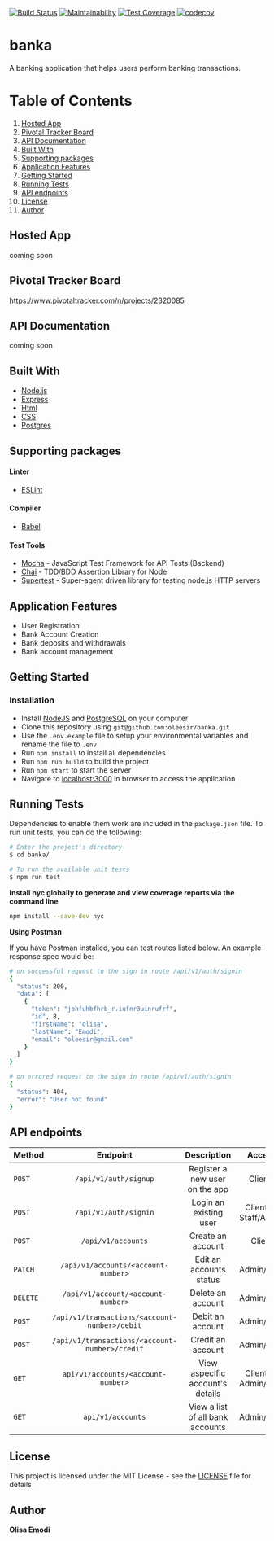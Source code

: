 [![Build Status](https://travis-ci.org/oleesir/banka.svg?branch=develop)](https://travis-ci.org/oleesir/banka) [![Maintainability](https://api.codeclimate.com/v1/badges/a43cf21efa411f6963bd/maintainability)](https://codeclimate.com/github/oleesir/banka/maintainability) 
[![Test Coverage](https://api.codeclimate.com/v1/badges/a43cf21efa411f6963bd/test_coverage)](https://codeclimate.com/github/oleesir/banka/test_coverage) 
[![codecov](https://codecov.io/gh/oleesir/banka/branch/develop/graph/badge.svg)](https://codecov.io/gh/oleesir/banka)
# banka
A banking application that helps users perform banking transactions.


# Table of Contents

1. <a href="#hosted-app">Hosted App</a>
2. <a href="#pivotal-tracker-board">Pivotal Tracker Board</a>
3. <a href="#api-documentation">API Documentation</a>
4. <a href="#built-with">Built With</a>
5. <a href="#supporting-packages">Supporting packages</a>
6. <a href="#application-features">Application Features</a>
7. <a href="#getting-started">Getting Started</a>
8. <a href="#running-tests">Running Tests</a>
9.  <a href="#api-endpoints">API endpoints</a>
10. <a href="#license">License</a>
11. <a href="#author">Author</a>

## Hosted App

coming soon

## Pivotal Tracker Board

https://www.pivotaltracker.com/n/projects/2320085

## API Documentation

coming soon

## Built With

* [Node.js](https://nodejs.org/)
* [Express](https://expressjs.com/)
* [Html]()
* [CSS]()
* [Postgres](https://www.postgresql.org/)

## Supporting packages
#### Linter
* [ESLint](https://eslint.org/)

#### Compiler
* [Babel](https://babeljs.io/)
  
#### Test Tools
* [Mocha](https://mochajs.org/) - JavaScript Test Framework for API Tests (Backend)
* [Chai](http://chaijs.com/) - TDD/BDD Assertion Library for Node
* [Supertest](https://www.npmjs.com/package/supertest) - Super-agent driven
  library for testing node.js HTTP servers

## Application Features
* User Registration
* Bank Account Creation
* Bank deposits and withdrawals
* Bank account management


## Getting Started
### Installation
* Install [NodeJS](https://nodejs.org/) and [PostgreSQL](https://www.postgresql.org/) on your computer
* Clone this repository using `git@github.com:oleesir/banka.git`
* Use the `.env.example` file to setup your environmental variables and rename the file to `.env`
* Run `npm install` to install all dependencies
* Run `npm run build` to build the project
* Run `npm start` to start the server
* Navigate to [localhost:3000](http://localhost:3000/) in browser to access the application


## Running Tests

Dependencies to enable them work are included in the `package.json` file. To run unit tests, you can do the following:

```bash
# Enter the project's directory
$ cd banka/

# To run the available unit tests
$ npm run test
```

**Install nyc globally to generate and view coverage reports via the command line**

```bash
npm install --save-dev nyc
```

**Using Postman**

If you have Postman installed, you can test routes listed below. An example response spec would be:

```bash
# on successful request to the sign in route /api/v1/auth/signin
{
  "status": 200,
  "data": [
    {
      "token": "jbhfuhbfhrb_r.iufnr3uinrufrf",
      "id", 8,
      "firstName": "olisa",
      "lastName": "Emodi",
      "email": "oleesir@gmail.com"
    }
  ]
}
```

```bash
# on errored request to the sign in route /api/v1/auth/signin
{
  "status": 404,
  "error": "User not found"
}
```


## API endpoints

| Method   |                    Endpoint                     |                Description                 |        Access         |
| :------- | :---------------------------------------------: | :----------------------------------------: | :-------------------: |
| `POST`   |              `/api/v1/auth/signup`              |       Register a new user on the app       |        Clients        |
| `POST`   |              `/api/v1/auth/signin`              |           Login an existing user           | Clients & Staff/Admin |
| `POST`   |               `/api/v1/accounts`                |             Create an account              |        Client         |
| `PATCH`  |       `/api/v1/accounts/<account-number>`       |          Edit an accounts status           |      Admin/Staff      |
| `DELETE` |       `/api/v1/account/<account-number>`        |             Delete an account              |      Admin/Staff      |
| `POST`   |  `/api/v1/transactions/<account-number>/debit`  |              Debit an account              |      Admin/Staff      |
| `POST`   | `/api/v1/transactions/<account-number>/credit`  |             Credit an account              |      Admin/Staff      |
| `GET`    |       `api/v1/accounts/<account-number>`        |      View aspecific account's details      | Clients & Admin/Staff |
| `GET`    |                `api/v1/accounts`                |      View a list of all bank accounts      |      Admin/Staff      |

## License

This project is licensed under the MIT License - see the [LICENSE](LICENSE) file for details

## Author

 **Olisa Emodi**
